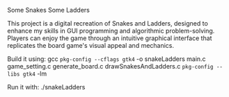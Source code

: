 Some Snakes Some Ladders

This project is a digital recreation of Snakes and Ladders, designed to enhance my skills in GUI programming and algorithmic problem-solving. 
Players can enjoy the game through an intuitive graphical interface that replicates the board game's visual appeal and mechanics.

Build it using: gcc `pkg-config --cflags gtk4` -o snakeLadders main.c game_setting.c generate_board.c drawSnakesAndLadders.c `pkg-config --libs gtk4` -lm

Run it with: ./snakeLadders
